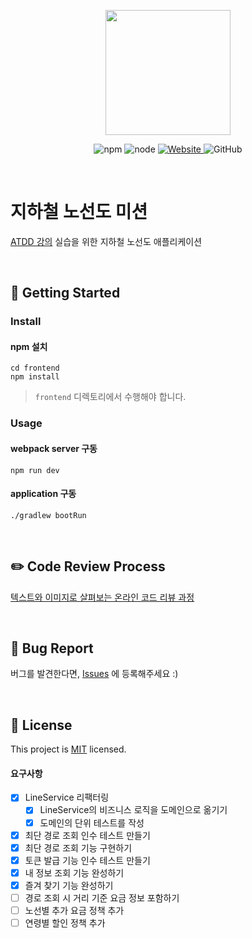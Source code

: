 <p align="center">
    <img width="200px;" src="https://raw.githubusercontent.com/woowacourse/atdd-subway-admin-frontend/master/images/main_logo.png"/>
</p>
<p align="center">
  <img alt="npm" src="https://img.shields.io/badge/npm-6.14.15-blue">
  <img alt="node" src="https://img.shields.io/badge/node-14.18.2-blue">
  <a href="https://edu.nextstep.camp/c/R89PYi5H" alt="nextstep atdd">
    <img alt="Website" src="https://img.shields.io/website?url=https%3A%2F%2Fedu.nextstep.camp%2Fc%2FR89PYi5H">
  </a>
  <img alt="GitHub" src="https://img.shields.io/github/license/next-step/atdd-subway-admin">
</p>

<br>

# 지하철 노선도 미션
[ATDD 강의](https://edu.nextstep.camp/c/R89PYi5H) 실습을 위한 지하철 노선도 애플리케이션

<br>

## 🚀 Getting Started

### Install
#### npm 설치
```
cd frontend
npm install
```
> `frontend` 디렉토리에서 수행해야 합니다.

### Usage
#### webpack server 구동
```
npm run dev
```
#### application 구동
```
./gradlew bootRun
```
<br>

## ✏️ Code Review Process
[텍스트와 이미지로 살펴보는 온라인 코드 리뷰 과정](https://github.com/next-step/nextstep-docs/tree/master/codereview)

<br>

## 🐞 Bug Report

버그를 발견한다면, [Issues](https://github.com/next-step/atdd-subway-service/issues) 에 등록해주세요 :)

<br>

## 📝 License

This project is [MIT](https://github.com/next-step/atdd-subway-service/blob/master/LICENSE.md) licensed.

#### 요구사항
- [X] LineService 리팩터링
  - [X] LineService의 비즈니스 로직을 도메인으로 옮기기
  - [X] 도메인의 단위 테스트를 작성
- [X] 최단 경로 조회 인수 테스트 만들기
- [X] 최단 경로 조회 기능 구현하기
- [X] 토큰 발급 기능 인수 테스트 만들기
- [X] 내 정보 조회 기능 완성하기
- [X] 즐겨 찾기 기능 완성하기
- [ ] 경로 조회 시 거리 기준 요금 정보 포함하기
- [ ] 노선별 추가 요금 정책 추가
- [ ] 연령별 할인 정책 추가